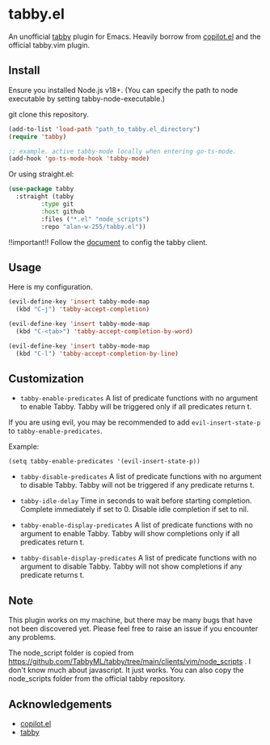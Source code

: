 # tabby.el

An unofficial [tabby](https://github.com/TabbyML/tabby) plugin for Emacs. Heavily borrow from [copilot.el](https://github.com/copilot-emacs/copilot.el) and the official tabby.vim plugin.

## Install

Ensure you installed Node.js v18+. (You can specify the path to node executable by setting tabby-node-executable.)

git clone this repository.

```lisp
(add-to-list 'load-path "path_to_tabby.el_directory")
(require 'tabby)

;; example. active tabby-mode locally when entering go-ts-mode.
(add-hook 'go-ts-mode-hook 'tabby-mode)
```

Or using straight.el:

```lisp
(use-package tabby
  :straight (tabby
	     :type git
	     :host github
	     :files ("*.el" "node_scripts")
	     :repo "alan-w-255/tabby.el"))
```

!!important!!
Follow the [document](https://tabby.tabbyml.com/docs/extensions/configurations) to config the tabby client.

## Usage

Here is my configuration.

```lisp
(evil-define-key 'insert tabby-mode-map
  (kbd "C-j") 'tabby-accept-completion)

(evil-define-key 'insert tabby-mode-map
  (kbd "C-<tab>") 'tabby-accept-completion-by-word)

(evil-define-key 'insert tabby-mode-map
  (kbd "C-l") 'tabby-accept-completion-by-line)
```

## Customization

- `tabby-enable-predicates` A list of predicate functions with no argument to enable Tabby.
Tabby will be triggered only if all predicates return t.

If you are using evil, you may be recommended to add `evil-insert-state-p` to `tabby-enable-predicates`.

Example:

```emacs-lisp
(setq tabby-enable-predicates '(evil-insert-state-p))
```

- `tabby-disable-predicates` A list of predicate functions with no argument to disable Tabby.
Tabby will not be triggered if any predicate returns t.

- `tabby-idle-delay` Time in seconds to wait before starting completion. Complete immediately if set to 0. Disable idle completion if set to nil.

- `tabby-enable-display-predicates` A list of predicate functions with no argument to enable Tabby.
Tabby will show completions only if all predicates return t.

- `tabby-disable-display-predicates` A list of predicate functions with no argument to disable Tabby.
Tabby will not show completions if any predicate returns t.

## Note

This plugin works on my machine, but there may be many bugs that have not been discovered yet. Please feel free to raise an issue if you encounter any problems.

The node_script folder is copied from https://github.com/TabbyML/tabby/tree/main/clients/vim/node_scripts . I don't know much about javascript. It just works. You can also copy the node_scripts folder from the official tabby repository.

## Acknowledgements

- [copilot.el](https://github.com/copilot-emacs/copilot.el)
- [tabby](https://github.com/TabbyML/tabby)
